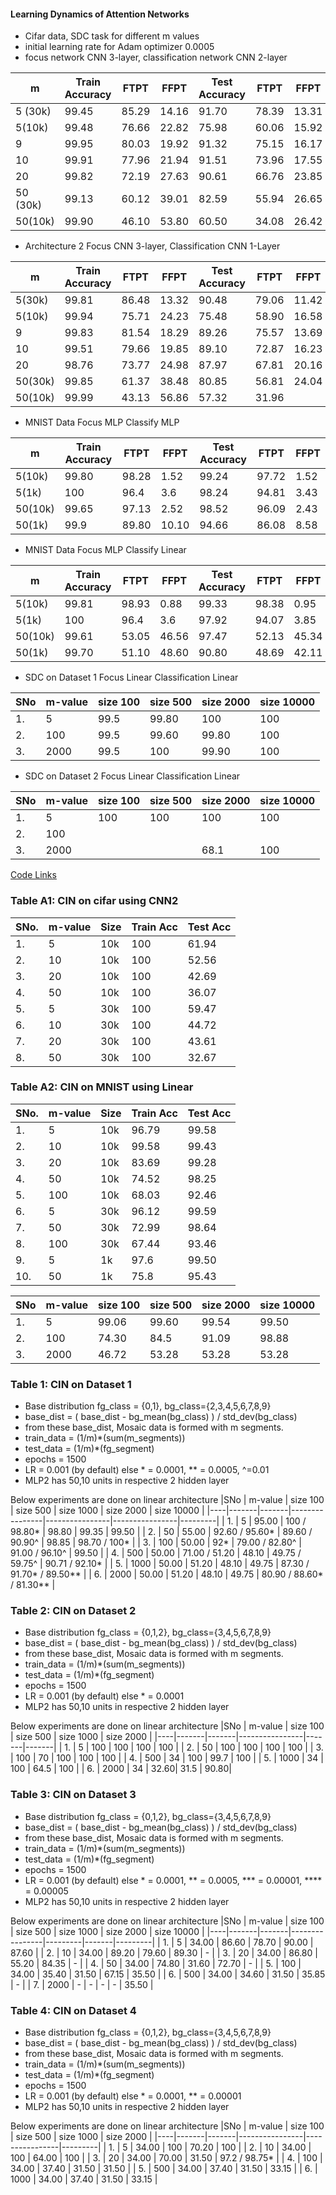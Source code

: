 #### Learning Dynamics of Attention Networks

- Cifar data, SDC task for different m values
- initial learning rate for Adam optimizer 0.0005
- focus network CNN 3-layer, classification network CNN 2-layer


| m  | Train Accuracy | FTPT  | FFPT  | Test Accuracy  | FTPT  | FFPT  |
| -  | -------------- | ----  | ---   | -------------- | ---   | ----  |
| 5 (30k) | 99.45          | 85.29 | 14.16 |  91.70         | 78.39 | 13.31 |
| 5(10k)  |  99.48       | 76.66      |   22.82    |     75.98           |  60.06     |    15.92  |
| 9  | 99.95          | 80.03 | 19.92 |  91.32         | 75.15 | 16.17 | 
| 10 | 99.91          | 77.96 | 21.94 |  91.51         | 73.96 | 17.55 |
| 20 | 99.82          | 72.19 | 27.63 |  90.61         | 66.76 | 23.85 |
| 50 (30k) | 99.13          | 60.12 | 39.01 |  82.59         | 55.94 | 26.65 |
| 50(10k)  |  99.90       |  46.10   |   53.80    |    60.50            |   34.08    |   26.42    |



- Architecture 2 Focus CNN 3-layer, Classification CNN 1-Layer

| m  | Train Accuracy | FTPT  | FFPT  | Test Accuracy  | FTPT  | FFPT  |
| -  | -------------- | ----  | ---   | -------------- | ---   | ----  |
| 5(30k)  | 99.81   | 86.48  | 13.32 |   90.48        | 79.06 | 11.42 |
| 5(10k)  | 99.94      |  75.71      |   24.23    |      75.48          |     58.90  |    16.58   |
| 9  | 99.83         | 81.54  | 18.29 |  89.26         | 75.57 | 13.69 | 
| 10 | 99.51         | 79.66  | 19.85 |  89.10         | 72.87 | 16.23 |
| 20 | 98.76         | 73.77  | 24.98 |  87.97         | 67.81 | 20.16 |
| 50(30k) | 99.85         | 61.37  | 38.48 |  80.85         | 56.81 | 24.04 |
| 50(10k) | 99.99        |  43.13 |  56.86 | 57.32 | 31.96  |


- MNIST Data Focus MLP Classify MLP

| m  | Train Accuracy | FTPT  | FFPT  | Test Accuracy  | FTPT  | FFPT  |
| -  | -------------- | ----  | ---   | -------------- | ---   | ----  |
| 5(10k)  |   99.80      | 98.28 | 1.52  |     99.24     | 97.72  | 1.52 |
| 5(1k)  |  100       | 96.4  | 3.6 |       98.24   | 94.81 | 3.43 |
|  50(10k)  |   99.65      | 97.13 | 2.52  |    98.52       | 96.09  | 2.43  |
| 50(1k)  |   99.9    | 89.80   | 10.10  |     94.66     | 86.08 | 8.58  |


- MNIST Data Focus MLP Classify Linear 

| m  | Train Accuracy | FTPT  | FFPT  | Test Accuracy  | FTPT  | FFPT  |
| -  | -------------- | ----  | ---   | -------------- | ---   | ----  |
| 5(10k)  | 99.81         |  98.93 | 0.88 |     99.33     | 98.38 | 0.95  |
| 5(1k)  |   100    |  96.4 | 3.6 |    97.92      |  94.07 |  3.85 |
| 50(10k) |      99.61     | 53.05 | 46.56  |     97.47      | 52.13 | 45.34  |
| 50(1k)  |    99.70     | 51.10 | 48.60 |   90.80       | 48.69 | 42.11 |

- SDC on Dataset 1 Focus Linear Classification Linear

|SNo | m-value | size 100 | size 500 | size 2000 | size 10000 |
|----|-------|-------|----------------|---------------|---------|
| 1. | 5      | 99.5  | 99.80 | 100 |  100 |
| 2. | 100    | 99.5 | 99.60 | 99.80 | 100  |
| 3. | 2000   | 99.5 | 100 | 99.90 | 100  |

- SDC on Dataset 2 Focus Linear Classification Linear

|SNo | m-value | size 100 | size 500 | size 2000 | size 10000 |
|----|-------|-------|----------------|---------------|---------|
| 1. | 5      | 100  | 100 | 100 | 100  |
| 2. | 100    |  |  |  |   |
| 3. | 2000   |  |  | 68.1 |  100 |  <!---  _._,_,0.01--->



[Code Links](https://drive.google.com/drive/folders/1e8bDLemg_H2u9k-1hUOSwyUNvhTLadAN?usp=sharing)

### Table A1: CIN on cifar using CNN2 
| SNo. | m-value | Size | Train Acc | Test Acc |
|----|---------|-------|------------|----------|
|1. | 5  | 10k | 100 | 61.94 |
|2. | 10 | 10k | 100 | 52.56 |
|3. | 20 | 10k | 100 | 42.69 |
|4. | 50 | 10k | 100 | 36.07 |
|5. | 5  | 30k | 100 | 59.47 |
|6. | 10 | 30k | 100 | 44.72 |
|7. | 20 | 30k | 100 | 43.61 |
|8. | 50 | 30k | 100 | 32.67 |

### Table A2: CIN on MNIST using Linear 
| SNo. | m-value | Size | Train Acc | Test Acc |
|----|---------|-------|------------|----------|
|1. | 5  | 10k | 96.79 | 99.58 |
|2. | 10 | 10k | 99.58 | 99.43 |
|3. | 20 | 10k | 83.69 | 99.28 |
|4. | 50 | 10k | 74.52 | 98.25 |
|5. |100 | 10k | 68.03 | 92.46 |
|6. | 5  | 30k | 96.12 | 99.59 |
|7. | 50 | 30k | 72.99 | 98.64 |
|8. | 100| 30k | 67.44 | 93.46 |
|9. | 5  | 1k  | 97.6 | 99.50 |
|10.| 50 | 1k  | 75.8 | 95.43 |

|SNo | m-value | size 100 | size 500 | size 2000 | size 10000 |
|----|-------|-------|----------------|---------------|---------|
| 1. | 5      | 99.06 | 99.60 | 99.54 | 99.50  |
| 2. | 100    | 74.30 | 84.5  | 91.09 | 98.88  |
| 3. | 2000   | 46.72 | 53.28 | 53.28 | 53.28  |



### Table 1:  CIN on Dataset 1
- Base distribution fg_class = {0,1}, bg_class={2,3,4,5,6,7,8,9}
- base_dist = ( base_dist - bg_mean(bg_class) ) / std_dev(bg_class)
- from these base_dist, Mosaic data is formed with m segments.
- train_data = (1/m)\*(sum(m_segments))
- test_data = (1/m)\*(fg_segment)
- epochs = 1500
- LR = 0.001 (by default) else \* = 0.0001, \** = 0.0005, ^=0.01
- MLP2 has 50,10 units in respective 2 hidden layer

<!-- |SNo | m-value | Linear | MLP2 |
|----|----------|---------|-------|
| 1. | 5    | 98.80 | 96.30 / 98.80*  |
| 2. | 10   | 96.80 | 93.20 / 95.60* |
| 3. | 20   | 96.40 | 88.40 / 93.10** |
| 4. | 50   | 89.60 | 88.20 / 91.00** |
| 5. | 100  | 79.00 | 99.10 / 97.30* / 85.60** |
| 6. | 250  | 59.90 | 51.90 / 86.60* / 54.70**|
| 7. | 500  | 48.10 | 48.10 |
| 8. | 1000 | 48.10 | 48.10 | -->

Below experiments are done on linear architecture
|SNo | m-value | size 100 | size 500 | size 1000 | size 2000 | size 10000 |
|----|-------|-------|----------------|----------------|----------------|---------|
| 1. | 5     | 95.00 | 100 / 98.80*   | 98.80          | 99.35          | 99.50 |
| 2. | 50    | 55.00 | 92.60 / 95.60* | 89.60 / 90.90^ | 98.85          | 98.70 / 100* |
| 3. | 100   | 50.00 | 92*            | 79.00 / 82.80^ | 91.00 / 96.10^ | 99.50 |
| 4. | 500   | 50.00 | 71.00 / 51.20  | 48.10          | 49.75 / 59.75^ | 90.71 / 92.10* |
| 5. | 1000  | 50.00 | 51.20          | 48.10          | 49.75          | 87.30 / 91.70* / 89.50** |
| 6. | 2000  | 50.00 | 51.20          | 48.10          | 49.75          | 80.90 / 88.60* / 81.30** |


### Table 2:  CIN on Dataset 2
- Base distribution fg_class = {0,1,2}, bg_class={3,4,5,6,7,8,9}
- base_dist = ( base_dist - bg_mean(bg_class) ) / std_dev(bg_class)
- from these base_dist, Mosaic data is formed with m segments.
- train_data = (1/m)\*(sum(m_segments))
- test_data = (1/m)\*(fg_segment)
- epochs = 1500
- LR = 0.001 (by default) else \* = 0.0001
- MLP2 has 50,10 units in respective 2 hidden layer

<!-- |SNo | m-value | Linear | MLP2 |
|----|----------|---------|-------|
| 1. | 5    | 100 | 100 |
| 2. | 10   | 100 | 100 |
| 3. | 20   | 100 | 100 |
| 4. | 50   | 100 | 100 |
| 5. | 100  | 100 | 100 |
| 6. | 250  | 100 | 100 |
| 7. | 500  | 100 | 100 |
| 8. | 1000 | 64.50 | 68.50 |
| 9. | 2000 | 64.50 | 34.20 / 64.50* | -->

Below experiments are done on linear architecture
|SNo | m-value | size 100 | size 500 | size 1000 | size 2000 |
|----|-------|-------|----------------|-------|-------|
| 1. | 5     | 100 | 100  | 100  | 100  |
| 2. | 50    | 100 | 100  | 100  | 100  |
| 3. | 100   | 70  | 100  | 100  | 100  |
| 4. | 500   | 34  | 100  | 99.7 | 100  |
| 5. | 1000  | 34  | 100  | 64.5 | 100  |
| 6. | 2000  | 34  | 32.60| 31.5 | 90.80|

### Table 3:  CIN on Dataset 3
- Base distribution fg_class = {0,1,2}, bg_class={3,4,5,6,7,8,9}
- base_dist = ( base_dist - bg_mean(bg_class) ) / std_dev(bg_class)
- from these base_dist, Mosaic data is formed with m segments.
- train_data = (1/m)\*(sum(m_segments))
- test_data = (1/m)\*(fg_segment)
- epochs = 1500
- LR = 0.001 (by default) else \* = 0.0001, \** = 0.0005, \*** = 0.00001, \**** = 0.00005
- MLP2 has 50,10 units in respective 2 hidden layer

<!-- |SNo | m-value | Linear | MLP2 |
|----|----------|---------|-------|
| 1. | 5    | 81.80 | 96.30 / 49.40 / 83.00* / 76.70** |
| 2. | 10   | 81.00 | 71.90 / 84.10* / 69.70** |
| 3. | 20   | 56.80 | 33.90 / 49.70*** / 52**** |
| 4. | 50   | 31.70 | 31.70 |
| 5. | 100  | 31.50 | 33.00 |
| 6. | 1000 | 31.50 | 35.50 | -->
Below experiments are done on linear architecture
|SNo | m-value | size 100 | size 500 | size 1000 | size 2000 | size 10000 |
|----|-------|-------|----------------|---------|-------|---------|
| 1. | 5     | 34.00 | 86.60  | 78.70  | 90.00  | 87.60 |
| 2. | 10    | 34.00 | 89.20  | 79.60  | 89.30  | - |
| 3. | 20    | 34.00 | 86.80  | 55.20  | 84.35 | - |
| 4. | 50    | 34.00 | 74.80  | 31.60  | 72.70 | - |
| 5. | 100   | 34.00 | 35.40  | 31.50  | 67.15 | 35.50 |
| 6. | 500   | 34.00 | 34.60  | 31.50  | 35.85 | - |
| 7. | 2000 | - | - | - | - | 35.50 |


### Table 4:  CIN on Dataset 4
- Base distribution fg_class = {0,1,2}, bg_class={3,4,5,6,7,8,9}
- base_dist = ( base_dist - bg_mean(bg_class) ) / std_dev(bg_class)
- from these base_dist, Mosaic data is formed with m segments.
- train_data = (1/m)\*(sum(m_segments))
- test_data = (1/m)\*(fg_segment)
- epochs = 1500
- LR = 0.001 (by default) else \* = 0.0001, \** = 0.00001
- MLP2 has 50,10 units in respective 2 hidden layer
<!-- 
|SNo | m-value | Linear | MLP2 |
|----|----------|---------|-------|
| 1. | 5    | 71.20 | 35.50 / 99.60* |
| 2. | 10   | 64.00 | 35.20 / 65.20** |
| 3. | 20   | 31.50 | 31.50 |
| 4. | 50   | 31.50 | 31.50 |
| 5. | 100  | 31.50 | 31.50 |
| 6. | 1000 | 31.50 | 31.50 | -->

Below experiments are done on linear architecture
|SNo | m-value | size 100 | size 500 | size 1000 | size 2000 |
|----|-------|-------|----------------|----------------|---------|
| 1. | 5     | 34.00 | 100    | 70.20  | 100   | 
| 2. | 10    | 34.00 | 100    | 64.00  | 100   | 
| 3. | 20    | 34.00 | 70.00  | 31.50  | 97.2 / 98.75* |
| 4. | 100   | 34.00 | 37.40  | 31.50  | 31.50 | 
| 5. | 500   | 34.00 | 37.40  | 31.50  | 33.15 |
| 6. | 1000  | 34.00 | 37.40  | 31.50  | 33.15 | 



